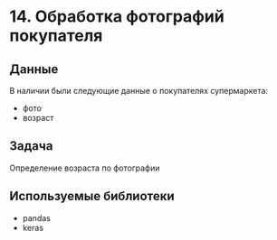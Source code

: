 # 14. Обработка фотографий покупателя

## Данные
В наличии были следующие данные о покупателях супермаркета:
- фото 
- возраст
## Задача
Определение возраста по фотографии

## Используемые библиотеки
- pandas
- keras
